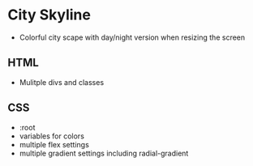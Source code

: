 # City Skyline

- Colorful city scape with day/night version when resizing the screen

## HTML

- Mulitple divs and classes

## CSS

- :root
- variables for colors
- multiple flex settings
- multiple gradient settings including radial-gradient
